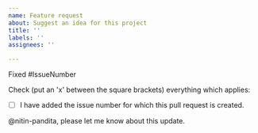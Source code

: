 ```yaml
---
name: Feature request
about: Suggest an idea for this project
title: ''
labels: ''
assignees: ''

---
```


Fixed #IssueNumber

Check (put an 'x' between the square brackets) everything which applies:

- [ ] I have added the issue number for which this pull request is created.

@nitin-pandita, please let me know about this update.
